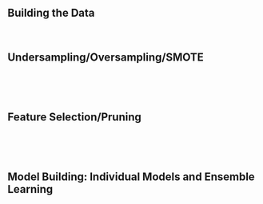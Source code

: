 
## Building the Data

<p>
 &nbsp;
    </p>
    
## Undersampling/Oversampling/SMOTE
&nbsp;&nbsp;&nbsp;&nbsp;

<p>
 &nbsp;
    </p>
    
## Feature Selection/Pruning
&nbsp;&nbsp;&nbsp;&nbsp;
<p>
 &nbsp;
    </p>

## Model Building: Individual Models and Ensemble Learning
&nbsp;&nbsp;&nbsp;&nbsp;

<p>
 &nbsp;
    </p>

